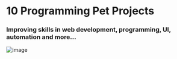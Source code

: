 # 10 Programming Pet Projects

### Improving skills in web development, programming, UI, automation and more...

![image](https://user-images.githubusercontent.com/124598875/219059577-40f2eda0-8132-4215-a7e5-f20271ad0b53.png)



